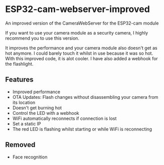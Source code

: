 # ESP32-cam-webserver-improved
An improved version of the CameraWebServer for the ESP32-cam module

If you want to use your camera module as a security camera, I highly recommend you to use this version.

It improves the performance and your camera module also doesn't get as hot anymore.
I could barely touch it whilst in use because it was so hot. With this improved code, it is alot cooler.
I have also added a webhook for the flashlight.

## Features
- Improved performance
- OTA Updates: Flash changes without disassembling your camera from its location 
- Doesn't get burning hot
- Control the LED with a webhook
- WiFi automatically reconnects if connection is lost
- Set a static IP
- The red LED is flashing whilst starting or while WiFi is reconnecting

## Removed
- Face recognition
